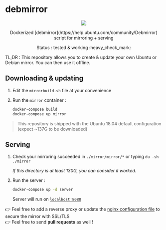 # debmirror

<p align="center">
    <a href="https://travis-ci.com/flavienbwk/debmirror.svg?branch=master" target="_blank">
        <img src="https://travis-ci.com/flavienbwk/debmirror.svg?branch=master"/>
    </a>
</p>
<p align="center">Dockerized [debmirror](https://help.ubuntu.com/community/Debmirror) script for mirroring + serving</p>
<p align="center">Status : tested & working :heavy_check_mark:</p>

TL;DR : This repository allows you to create & update your own Ubuntu or Debian mirror. You can then use it offline.

## Downloading & updating

1. Edit the `mirrorbuild.sh` file at your convenience

2. Run the `mirror` container :

    ```bash
    docker-compose build
    docker-compose up mirror
    ```

> This repository is shipped with the Ubuntu 18.04 default configuration (expect ~137G to be downloaded)

## Serving

1. Check your mirroring succeeded in `./mirror/mirror/*` or typing `du -sh ./mirror`

    _If this directory is at least 130G, you can consider it worked._

2. Run the server :

    ```bash
    docker-compose up -d server
    ```

    Server will run on [`localhost:8080`](http://localhost:8080)  

:point_right: Feel free to add a reverse proxy or update the [nginx configuration file](./nginx.conf) to secure the mirror with SSL/TLS  
:point_right: Feel free to send **pull requests** as well !
